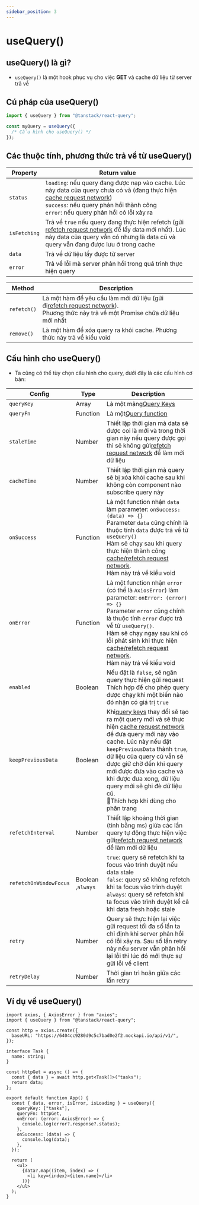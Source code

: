 ```yaml
---
sidebar_position: 3
---
```


# useQuery()

## useQuery() là gì?

- `useQuery()` là một hook phục vụ cho việc **GET** và cache dữ liệu từ server trả về

## Cú pháp của useQuery()

```ts
import { useQuery } from "@tanstack/react-query";

const myQuery = useQuery({
  /* Cấu hình cho useQuery() */
});
```

## Các thuộc tính, phương thức trả về từ useQuery()

| Property     | Return value                                                                                                                                                                                                                                                           |
| ------------ | ---------------------------------------------------------------------------------------------------------------------------------------------------------------------------------------------------------------------------------------------------------------------- |
| `status`     | `loading`: nếu query đang được nạp vào cache. Lúc này data của query chưa có và (đang thực hiện [cache request network](./#phân-biệt-hai-loại-request-trong-react-query))<br />`success`: nếu query phản hồi thành công<br />`error`: nếu query phản hồi có lỗi xảy ra |
| `isFetching` | Trả về `true` nếu query đang thực hiện refetch (gửi [refetch request network](./#phân-biệt-hai-loại-request-trong-react-query) để lấy data mới nhất). Lúc này data của query vẫn có nhưng là data cũ và query vẫn đang được lưu ở trong cache                          |
| `data`       | Trả về dữ liệu lấy được từ server                                                                                                                                                                                                                                      |
| `error`      | Trả về lỗi mà server phản hồi trong quá trình thực hiện query                                                                                                                                                                                                          |

| Method      | Description                                                                                                                                                                             |
| ----------- | --------------------------------------------------------------------------------------------------------------------------------------------------------------------------------------- |
| `refetch()` | Là một hàm để yêu cầu làm mới dữ liệu (gửi đi[refetch request network](./#phân-biệt-hai-loại-request-trong-react-query)).<br />Phương thức này trả về một Promise chứa dữ liệu mới nhất |
| `remove()`  | Là một hàm để xóa query ra khỏi cache. Phương thức này trả về kiểu void                                                                                                                 |

## Cấu hình cho useQuery()

- Ta cũng có thể tùy chọn cấu hình cho query, dưới đây là các cấu hình cơ bản:

| Config                 | Type              | Description                                                                                                                                                                                                                                                                                                                                                                                                                                           |
| ---------------------- | ----------------- | ----------------------------------------------------------------------------------------------------------------------------------------------------------------------------------------------------------------------------------------------------------------------------------------------------------------------------------------------------------------------------------------------------------------------------------------------------- |
| `queryKey`             | Array             | Là một mảng[Query Keys](./querykeys-queryfunction#query-keys)                                                                                                                                                                                                                                                                                                                                                                                         |
| `queryFn`              | Function          | Là một[Query function](./querykeys-queryfunction#query-function)                                                                                                                                                                                                                                                                                                                                                                                      |
| `staleTime`            | Number            | Thiết lập thời gian mà data sẽ được coi là mới và trong thời gian này nếu query được gọi thì sẽ không gửi[refetch request network](./#phân-biệt-hai-loại-request-trong-react-query) để làm mới dữ liệu                                                                                                                                                                                                                                                |
| `cacheTime`            | Number            | Thiết lập thời gian mà query sẽ bị xóa khỏi cache sau khi không còn component nào subscribe query này                                                                                                                                                                                                                                                                                                                                                 |
| `onSuccess`            | Function          | Là một function nhận `data` làm parameter: `onSuccess: (data) => {}`<br />Parameter `data` cũng chính là thuộc tính `data` được trả về từ `useQuery()`<br />Hàm sẽ chạy sau khi query thực hiện thành công [cache/refetch request network](./#phân-biệt-hai-loại-request-trong-react-query).<br />Hàm này trả về kiểu void                                                                                                                            |
| `onError`              | Function          | Là một function nhận `error` (có thể là `AxiosError`) làm parameter: `onError: (error) => {}`<br />Parameter `error` cũng chính là thuộc tính `error` được trả về từ `useQuery()`.<br />Hàm sẽ chạy ngay sau khi có lỗi phát sinh khi thực hiện [cache/refetch request network](./#phân-biệt-hai-loại-request-trong-react-query).<br />Hàm này trả về kiểu void                                                                                       |
| `enabled`              | Boolean           | Nếu đặt là `false`, sẽ ngăn query thực hiện gửi request<br />Thích hợp để cho phép query được chạy khi một biến nào đó nhận có giá trị `true`                                                                                                                                                                                                                                                                                                         |
| `keepPreviousData`     | Boolean           | Khi[query keys](./querykeys-queryfunction#query-keys) thay đổi sẽ tạo ra một query mới và sẽ thực hiện [cache request network](./#phân-biệt-hai-loại-request-trong-react-query) để đưa query mới này vào cache. Lúc này nếu đặt `keepPreviousData` thành `true`, dữ liệu của query cũ vẫn sẽ được giữ chờ đến khi query mới được đưa vào cache và khi được đưa xong, dữ liệu query mới sẽ ghi đè dữ liệu cũ.<br />💎Thích hợp khi dùng cho phân trang |
| `refetchInterval`      | Number            | Thiết lập khoảng thời gian (tính bằng ms) giữa các lần query tự động thực hiện việc gửi[refetch request network](./#phân-biệt-hai-loại-request-trong-react-query) để làm mới dữ liệu                                                                                                                                                                                                                                                                  |
| `refetchOnWindowFocus` | Boolean ,`always` | `true`: query sẽ refetch khi ta focus vào trình duyệt nếu data stale<br />`false`: query sẽ không refetch khi ta focus vào trình duyệt<br />`always`: query sẽ refetch khi ta focus vào trình duyệt kể cả khi data fresh hoặc stale                                                                                                                                                                                                                   |
| `retry`                | Number            | Query sẽ thực hiện lại việc gửi request tối đa số lần ta chỉ định khi server phản hồi có lỗi xảy ra. Sau số lần retry này nếu server vẫn phản hồi lại lỗi thì lúc đó mới thực sự gửi lỗi về client                                                                                                                                                                                                                                                    |
| `retryDelay`           | Number            | Thời gian trì hoãn giữa các lần retry                                                                                                                                                                                                                                                                                                                                                                                                                 |

## Ví dụ về useQuery()

```tsx
import axios, { AxiosError } from "axios";
import { useQuery } from "@tanstack/react-query";

const http = axios.create({
  baseURL: "https://6404cc9280d9c5c7bad0e2f2.mockapi.io/api/v1/",
});

interface Task {
  name: string;
}

const httpGet = async () => {
  const { data } = await http.get<Task[]>("tasks");
  return data;
};

export default function App() {
  const { data, error, isError, isLoading } = useQuery({
    queryKey: ["tasks"],
    queryFn: httpGet,
    onError: (error: AxiosError) => {
      console.log(error?.response?.status);
    },
    onSuccess: (data) => {
      console.log(data);
    },
  });

  return (
    <ul>
      {data?.map((item, index) => (
        <li key={index}>{item.name}</li>
      ))}
    </ul>
  );
}
```
